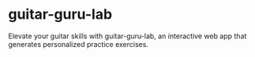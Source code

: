 # guitar-guru-lab
Elevate your guitar skills with guitar-guru-lab, an interactive web app that generates personalized practice exercises.

